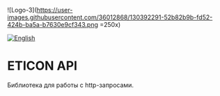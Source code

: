 ![Logo-3](https://user-images.githubusercontent.com/36012868/130392291-52b82b9b-fd52-424b-ba5a-b7630e9cf343.png =250x)


[![English](https://img.shields.io/badge/Language-English-blue?style=plastic)](https://github.com/kensamare/eticon_api#readme)

# ETICON API

Библиотека для работы с http-запросами.


